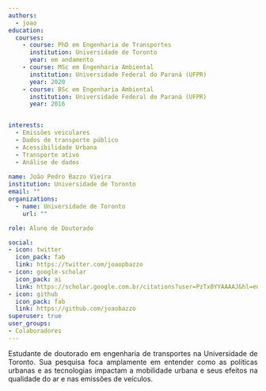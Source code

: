 ```yaml
---
authors:
  - joao
education:
  courses:
    - course: PhD em Engenharia de Transportes 
      institution: Universidade de Toronto
      year: em andamento
    - course: MSc em Engenharia Ambiental
      institution: Universidade Federal do Paraná (UFPR)
      year: 2020
    - course: BSc em Engenharia Ambiental
      institution: Universidade Federal do Paraná (UFPR)
      year: 2016


interests:
  - Emissões veiculares
  - Dados de transporte público
  - Acessibilidade Urbana
  - Transporte ativo
  - Análise de dados
  
name: João Pedro Bazzo Vieira
institution: Universidade de Toronto
email: ""
organizations:
  - name: Universidade de Toronto
    url: ""

role: Aluno de Doutorado

social:
- icon: twitter
  icon_pack: fab
  link: https://twitter.com/joaopbazzo
- icon: google-scholar
  icon_pack: ai
  link: https://scholar.google.com.br/citations?user=PzTx0YYAAAAJ&hl=en
- icon: github
  icon_pack: fab
  link: https://github.com/joaobazzo
superuser: true
user_groups:
- Colaboradores
---
```


<p align="justify">
Estudante de doutorado em engenharia de transportes na Universidade de Toronto. Sua pesquisa foca amplamente em entender como as políticas urbanas e as tecnologias impactam a mobilidade urbana e seus efeitos na qualidade do ar e nas emissões de veículos.
</p>
